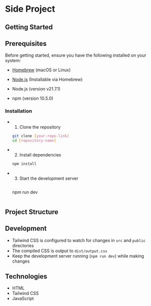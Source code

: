 # Side Project 

## Getting Started


## Prerequisites
Before getting started, ensure you have the following installed on your system:

- [Homebrew](https://brew.sh/) (macOS or Linux)
- [Node.js](https://nodejs.org/) (Installable via Homebrew)

- Node.js (version v21.7.1)
- npm (version 10.5.0)

### Installation
- 1. Clone the repository
    ```bash
    git clone [your-repo-link]
    cd [repository-name]
    ```
- 2. Install dependencies
    ```bash
    npm install
    ```
- 3. Start the development server
     ```bash
    npm run dev
    ```

## Project Structure


## Development

- Tailwind CSS is configured to watch for changes in `src` and `public` directories
- The compiled CSS is output to `dist/output.css`
- Keep the development server running (`npm run dev`) while making changes

## Technologies

- HTML
- Tailwind CSS
- JavaScript
